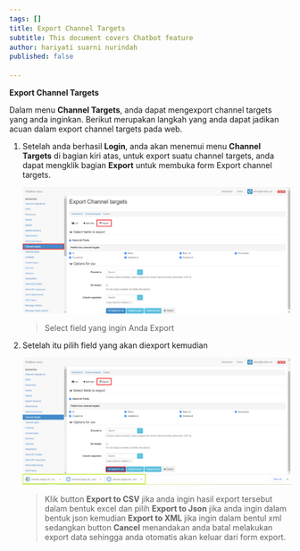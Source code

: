 ```yaml
---
tags: []
title: Export Channel Targets
subtitle: This document covers Chatbot feature
author: hariyati suarni nurindah
published: false

---
```

**Export Channel Targets**

Dalam menu **Channel Targets**, anda dapat mengexport channel targets yang anda inginkan. Berikut merupakan langkah yang anda dapat jadikan acuan dalam export channel targets pada web.

1. Setelah anda berhasil **Login**, anda akan menemui menu **Channel Targets** di bagian kiri atas, untuk export suatu channel targets, anda dapat mengklik bagian **Export** untuk membuka form Export channel targets.

   ![](/uploads/channeltypesupdate6.PNG)

   > Select field yang ingin Anda Export
2. Setelah itu pilih field yang akan diexport kemudian

   ![](/uploads/channeltypesupdate7.PNG)

   > Klik button **Export to CSV** jika anda ingin hasil export tersebut dalam bentuk excel dan pilih **Export to Json** jika anda ingin dalam bentuk json kemudian **Export to XML** jika ingin dalam bentul xml sedangkan button **Cancel** menandakan anda batal melakukan export data sehingga anda otomatis akan keluar dari form export.